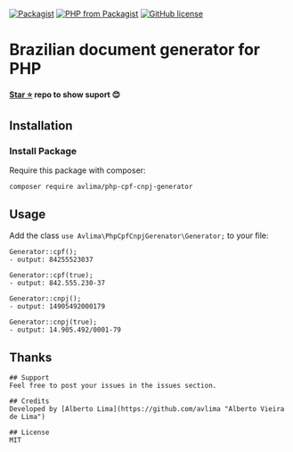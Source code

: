 [![Packagist](https://img.shields.io/packagist/v/avlima/php-cpf-cnpj-generator.svg)](https://packagist.org/packages/avlima/php-cpf-cnpj-generator) 
[![PHP from Packagist](https://img.shields.io/packagist/php-v/avlima/php-cpf-cnpj-generator.svg?logo=php&logoColor=white)](https://packagist.org/packages/avlima/php-cpf-cnpj-generator)
[![GitHub license](https://img.shields.io/badge/license-MIT-blue.svg)](https://raw.githubusercontent.com/avlima/php-cpf-cnpj-generator/master/LICENSE)

# Brazilian document generator for PHP

#### [Star ⭐](https://github.com/avlima/php-cpf-cnpj-generator) repo to show suport 😊

## Installation

### Install Package
Require this package with composer:
```
composer require avlima/php-cpf-cnpj-generator
```

## Usage

Add the class `use Avlima\PhpCpfCnpjGerenator\Generator;` to your file:
```
Generator::cpf();
- output: 84255523037

Generator::cpf(true);
- output: 842.555.230-37

Generator::cnpj();
- output: 14905492000179

Generator::cnpj(true);
- output: 14.905.492/0001-79
```


## Thanks

```
## Support
Feel free to post your issues in the issues section.

## Credits
Developed by [Alberto Lima](https://github.com/avlima "Alberto Vieira de Lima")

## License
MIT
